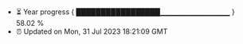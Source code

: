 - ⏳ Year progress { █████████████████▁▁▁▁▁▁▁▁▁▁▁▁▁ } 58.02 %
- ⏰ Updated on Mon, 31 Jul 2023 18:21:09 GMT

